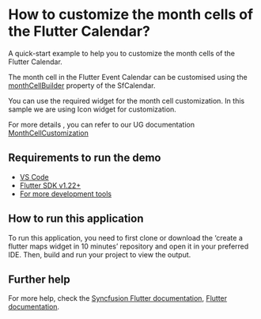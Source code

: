 # How to customize the month cells of the Flutter Calendar?

A quick-start example to help you to customize the month cells of the Flutter Calendar.

The month cell in the Flutter Event Calendar can be customised using the [monthCellBuilder](https://pub.dev/documentation/syncfusion_flutter_calendar/latest/calendar/SfCalendar/monthCellBuilder.html) property of the SfCalendar.

You can use the required widget for the month cell customization. In this sample we are using Icon widget for customization.

For more details , you can refer to our UG documentation [MonthCellCustomization](https://help.syncfusion.com/flutter/calendar/builders#month-cell-builder)

## Requirements to run the demo
* [VS Code](https://code.visualstudio.com/download)
* [Flutter SDK v1.22+](https://flutter.dev/docs/development/tools/sdk/overview)
* [For more development tools](https://flutter.dev/docs/development/tools/devtools/overview)

## How to run this application
To run this application, you need to first clone or download the ‘create a flutter maps widget in 10 minutes’ repository and open it in your preferred IDE. Then, build and run your project to view the output.

## Further help
For more help, check the [Syncfusion Flutter documentation](https://help.syncfusion.com/flutter/introduction/overview),
 [Flutter documentation](https://flutter.dev/docs/get-started/install).